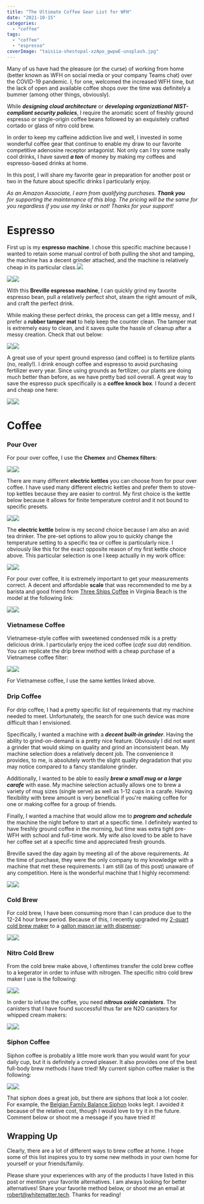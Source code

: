 ```yaml
---
title: "The Ultimate Coffee Gear List for WFH"
date: "2021-10-15"
categories: 
  - "coffee"
tags: 
  - "coffee"
  - "espresso"
coverImage: "taisiia-shestopal-xzApo_gwpwE-unsplash.jpg"
---
```


Many of us have had the pleasure (or the curse) of working from home (better known as WFH on social media or your company Teams chat) over the COVID-19 pandemic. I, for one, welcomed the increased WFH time, but the lack of open and available coffee shops over the time was definitely a bummer (among other things, obviously).

While **_designing cloud architecture_** or **_developing organizational NIST-compliant security policies_**, I require the aromatic scent of freshly ground espresso or single-origin coffee beans followed by an exquisitely crafted cortado or glass of nitro cold brew.

In order to keep my caffeine addiction live and well, I invested in some wonderful coffee gear that continue to enable my draw to our favorite competitive adenosine receptor antagonist. Not only can I try some really cool drinks, I have saved **_a ton_** of money by making my coffees and espresso-based drinks at home.

In this post, I will share my favorite gear in preparation for another post or two in the future about specific drinks I particularly enjoy.

_As an Amazon Associate, I earn from qualifying purchases. **Thank you** for supporting the maintenance of this blog. The pricing will be the same for you regardless if you use my links or not! Thanks for your support!_

# Espresso

First up is my **espresso machine**. I chose this specific machine because I wanted to retain some manual control of both pulling the shot and tamping, the machine has a decent grinder attached, and the machine is relatively cheap in its particular class.[](https://www.amazon.com/Breville-BES870XL-Barista-Express-Espresso/dp/B00CH9QWOU?crid=TKOXQPESA3YS&dchild=1&keywords=breville+barista+express&qid=1634191857&sprefix=breville+barista%2Caps%2C176&sr=8-1&linkCode=li2&tag=whitemattertech-20&linkId=79c88c2a6dfb61500948537d52d9aa46&language=en_US&ref_=as_li_ss_il)![](https://ir-na.amazon-adsystem.com/e/ir?t=whitemattertech-20&language=en_US&l=li2&o=1&a=B00CH9QWOU)

[![](//ws-na.amazon-adsystem.com/widgets/q?_encoding=UTF8&ASIN=B00CH9QWOU&Format=_SL160_&ID=AsinImage&MarketPlace=US&ServiceVersion=20070822&WS=1&tag=whitematter-20&language=en_US)](https://www.amazon.com/Breville-BES870XL-Barista-Express-Espresso/dp/B00CH9QWOU?crid=283CMZDDB33X&dchild=1&keywords=breville+barista+express&qid=1634192884&sprefix=breville+ba%2Caps%2C205&sr=8-1&linkCode=li2&tag=whitematter-20&linkId=5eb6bd59af15e53e4f99d4da3466b903&language=en_US&ref_=as_li_ss_il)![](https://ir-na.amazon-adsystem.com/e/ir?t=whitematter-20&language=en_US&l=li2&o=1&a=B00CH9QWOU) 

With this **Breville espresso machine**, I can quickly grind my favorite espresso bean, pull a relatively perfect shot, steam the right amount of milk, and craft the perfect drink.

While making these perfect drinks, the process can get a little messy, and I prefer a **rubber tamper mat** to help keep the counter clean. The tamper mat is extremely easy to clean, and it saves quite the hassle of cleanup after a messy creation. Check that out below:

[![](//ws-na.amazon-adsystem.com/widgets/q?_encoding=UTF8&ASIN=B07YDCC5MF&Format=_SL160_&ID=AsinImage&MarketPlace=US&ServiceVersion=20070822&WS=1&tag=whitemattertech-20&language=en_US)](https://www.amazon.com/gp/product/B07YDCC5MF?ie=UTF8&psc=1&linkCode=li2&tag=whitemattertech-20&linkId=6ab1f63ca3f53cb26fa11ef40c61b803&language=en_US&ref_=as_li_ss_il)![](https://ir-na.amazon-adsystem.com/e/ir?t=whitemattertech-20&language=en_US&l=li2&o=1&a=B07YDCC5MF) 

A great use of your spent ground espresso (and coffee) is to fertilize plants (no, really!). I drink enough coffee and espresso to avoid purchasing fertilizer every year. Since using grounds as fertilizer, our plants are doing much better than before, as we have pretty bad soil overall. A great way to save the espresso puck specifically is a **coffee knock box**. I found a decent and cheap one here:

[![](//ws-na.amazon-adsystem.com/widgets/q?_encoding=UTF8&ASIN=B083TQ7LPR&Format=_SL160_&ID=AsinImage&MarketPlace=US&ServiceVersion=20070822&WS=1&tag=whitemattertech-20&language=en_US)](https://www.amazon.com/gp/product/B083TQ7LPR?ie=UTF8&psc=1&linkCode=li2&tag=whitemattertech-20&linkId=6ce7373c0c030226ffbbaaf7d6c066dd&language=en_US&ref_=as_li_ss_il)![](https://ir-na.amazon-adsystem.com/e/ir?t=whitemattertech-20&language=en_US&l=li2&o=1&a=B083TQ7LPR) 

# Coffee

### Pour Over

For pour over coffee, I use the **Chemex** and **Chemex filters**:

[![](//ws-na.amazon-adsystem.com/widgets/q?_encoding=UTF8&ASIN=B000I1WP7W&Format=_SL160_&ID=AsinImage&MarketPlace=US&ServiceVersion=20070822&WS=1&tag=whitematter-20&language=en_US)](https://www.amazon.com/Chemex-Classic-Pour-over-Glass-Coffeemaker/dp/B000I1WP7W?dchild=1&keywords=chemex&qid=1634271124&sr=8-2&linkCode=li2&tag=whitematter-20&linkId=066ad83792616f828c5800c5e0b62497&language=en_US&ref_=as_li_ss_il)![](https://ir-na.amazon-adsystem.com/e/ir?t=whitematter-20&language=en_US&l=li2&o=1&a=B000I1WP7W) 

There are many different **electric kettles** you can choose from for pour over coffee. I have used many different electric kettles and prefer them to stove-top kettles because they are easier to control. My first choice is the kettle below because it allows for finite temperature control and it not bound to specific presets.

[![](//ws-na.amazon-adsystem.com/widgets/q?_encoding=UTF8&ASIN=B08GPK551C&Format=_SL160_&ID=AsinImage&MarketPlace=US&ServiceVersion=20070822&WS=1&tag=whitematter-20&language=en_US)](https://www.amazon.com/OVALWARE-Electric-Kettle-Temperature-Control/dp/B08GPK551C?pd_rd_i=B08GPK551C&psc=1&linkCode=li2&tag=whitematter-20&linkId=77372b58fd0bef9bd9bedd1f34b4b9f2&language=en_US&ref_=as_li_ss_il)![](https://ir-na.amazon-adsystem.com/e/ir?t=whitematter-20&language=en_US&l=li2&o=1&a=B08GPK551C) 

The **electric kettle** below is my second choice because I am also an avid tea drinker. The pre-set options to allow you to quickly change the temperature setting to a specific tea or coffee is particularly nice. I obviously like this for the exact opposite reason of my first kettle choice above. This particular selection is one I keep actually in my work office:

[![](//ws-na.amazon-adsystem.com/widgets/q?_encoding=UTF8&ASIN=B07T1CH2HH&Format=_SL160_&ID=AsinImage&MarketPlace=US&ServiceVersion=20070822&WS=1&tag=whitematter-20&language=en_US)](https://www.amazon.com/COSORI-Electric-Gooseneck-Variable-Stainless/dp/B07T1CH2HH?pd_rd_w=8tqTX&pf_rd_p=c64372fa-c41c-422e-990d-9e034f73989b&pf_rd_r=XVYC79C171XQE05BHZDE&pd_rd_r=33ef4466-b3eb-4928-a364-6230af7d1d79&pd_rd_wg=QqF6F&pd_rd_i=B07T1CH2HH&psc=1&linkCode=li2&tag=whitematter-20&linkId=311c9b3580e6dab3b9233c9e8b32c56f&language=en_US&ref_=as_li_ss_il)![](https://ir-na.amazon-adsystem.com/e/ir?t=whitematter-20&language=en_US&l=li2&o=1&a=B07T1CH2HH) 

For pour over coffee, it is extremely important to get your measurements correct. A decent and affordable **scale** that was recommended to me by a barista and good friend from [Three Ships Coffee](https://threeshipscoffee.com/) in Virginia Beach is the model at the following link:

[![](//ws-na.amazon-adsystem.com/widgets/q?_encoding=UTF8&ASIN=B07JG1PXLC&Format=_SL160_&ID=AsinImage&MarketPlace=US&ServiceVersion=20070822&WS=1&tag=whitemattertech-20&language=en_US)](https://www.amazon.com/gp/product/B07JG1PXLC?ie=UTF8&psc=1&linkCode=li2&tag=whitemattertech-20&linkId=829d2a7086f47a3cb7de70401f8a818f&language=en_US&ref_=as_li_ss_il)![](https://ir-na.amazon-adsystem.com/e/ir?t=whitemattertech-20&language=en_US&l=li2&o=1&a=B07JG1PXLC) 

### Vietnamese Coffee

Vietnamese-style coffee with sweetened condensed milk is a pretty delicious drink. I particularly enjoy the iced coffee (_cafe sua da_) rendition. You can replicate the drip brew method with a cheap purchase of a Vietnamese coffee filter:

[![](//ws-na.amazon-adsystem.com/widgets/q?_encoding=UTF8&ASIN=B01953YT1I&Format=_SL160_&ID=AsinImage&MarketPlace=US&ServiceVersion=20070822&WS=1&tag=whitematter-20&language=en_US)](https://www.amazon.com/Vietnamese-Coffee-Filter-known-Maker/dp/B01953YT1I?dchild=1&keywords=vietnamese%2Bcoffee&qid=1634271549&sr=8-6&th=1&linkCode=li2&tag=whitematter-20&linkId=dba0969277547935a041c99fb4012ffd&language=en_US&ref_=as_li_ss_il)![](https://ir-na.amazon-adsystem.com/e/ir?t=whitematter-20&language=en_US&l=li2&o=1&a=B01953YT1I) 

For Vietnamese coffee, I use the same kettles linked above.

### Drip Coffee

For drip coffee, I had a pretty specific list of requirements that my machine needed to meet. Unfortunately, the search for one such device was more difficult than I envisioned.

Specifically, I wanted a machine with a _**decent built-in grinder**_. Having the ability to grind-on-demand is a pretty nice feature. Obviously I did not want a grinder that would skimp on quality and grind an inconsistent bean. My machine selection does a relatively decent job. The convenience it provides, to me, is absolutely worth the slight quality degradation that you may notice compared to a fancy standalone grinder.

Additionally, I wanted to be able to easily _**brew a small mug or a large carafe**_ with ease. My machine selection actually allows one to brew a variety of mug sizes (single serve) as well as 1-12 cups in a carafe. Having flexibility with brew amount is very beneficial if you're making coffee for one or making coffee for a group of friends.

Finally, I wanted a machine that would allow me to **_program and schedule_** the machine the night before to start at a specific time. I definitely wanted to have freshly ground coffee in the morning, but time was extra tight pre-WFH with school and full-time work. My wife also loved to be able to have her coffee set at a specific time and appreciated fresh grounds.

Breville saved the day again by meeting all of the above requirements. At the time of purchase, they were the only company to my knowledge with a machine that met these requirements. I am still (as of this post) unaware of any competition. Here is the wonderful machine that I highly recommend:

[![](//ws-na.amazon-adsystem.com/widgets/q?_encoding=UTF8&ASIN=B00VGGVQCI&Format=_SL160_&ID=AsinImage&MarketPlace=US&ServiceVersion=20070822&WS=1&tag=whitematter-20&language=en_US)](https://www.amazon.com/Breville-BDC650BSS-Control-Brushed-Stainless/dp/B00VGGVQCI?dchild=1&keywords=breville+coffee&qid=1634272165&sr=8-1&linkCode=li2&tag=whitematter-20&linkId=9ff59cb4c3a1542328c7dd621588223f&language=en_US&ref_=as_li_ss_il)![](https://ir-na.amazon-adsystem.com/e/ir?t=whitematter-20&language=en_US&l=li2&o=1&a=B00VGGVQCI) 

### Cold Brew

For cold brew, I have been consuming more than I can produce due to the 12-24 hour brew period. Because of this, I recently upgraded my [2-quart cold brew maker](https://amzn.to/3DOjkaZ) to a [gallon mason jar with dispenser](https://amzn.to/3llTgwU):

[![](//ws-na.amazon-adsystem.com/widgets/q?_encoding=UTF8&ASIN=B08NW7XL6P&Format=_SL160_&ID=AsinImage&MarketPlace=US&ServiceVersion=20070822&WS=1&tag=whitematter-20&language=en_US)](https://www.amazon.com/gp/product/B08NW7XL6P?ie=UTF8&psc=1&linkCode=li2&tag=whitematter-20&linkId=a67971ca2266d69c162745c253d48e11&language=en_US&ref_=as_li_ss_il)![](https://ir-na.amazon-adsystem.com/e/ir?t=whitematter-20&language=en_US&l=li2&o=1&a=B08NW7XL6P) 

### Nitro Cold Brew

From the cold brew make above, I oftentimes transfer the cold brew coffee to a kegerator in order to infuse with nitrogen. The specific nitro cold brew maker I use is the following:

[![](//ws-na.amazon-adsystem.com/widgets/q?_encoding=UTF8&ASIN=B07SB2K1C6&Format=_SL160_&ID=AsinImage&MarketPlace=US&ServiceVersion=20070822&WS=1&tag=whitematter-20&language=en_US)](https://www.amazon.com/Royal-Nitro-Coffee-Maker-System/dp/B07SB2K1C6?dchild=1&keywords=nitro%2Bcold%2Bbrew&qid=1634273492&sr=8-6&th=1&linkCode=li2&tag=whitematter-20&linkId=c42e7e159c0e555de5b750aac3712923&language=en_US&ref_=as_li_ss_il)![](https://ir-na.amazon-adsystem.com/e/ir?t=whitematter-20&language=en_US&l=li2&o=1&a=B07SB2K1C6) 

In order to infuse the coffee, you need _**nitrous oxide canisters**_. The canisters that I have found successful thus far are N2O canisters for whipped cream makers:

[![](//ws-na.amazon-adsystem.com/widgets/q?_encoding=UTF8&ASIN=B009OVU93E&Format=_SL160_&ID=AsinImage&MarketPlace=US&ServiceVersion=20070822&WS=1&tag=whitematter-20&language=en_US)](https://www.amazon.com/gp/product/B009OVU93E?ie=UTF8&psc=1&linkCode=li2&tag=whitematter-20&linkId=3c0759ed733c8e33f294c2a458f2e9b8&language=en_US&ref_=as_li_ss_il)![](https://ir-na.amazon-adsystem.com/e/ir?t=whitematter-20&language=en_US&l=li2&o=1&a=B009OVU93E) 

### Siphon Coffee

Siphon coffee is probably a little more work than you would want for your daily cup, but it is definitely a crowd pleaser. It also provides one of the best full-body brew methods I have tried! My current siphon coffee maker is the following:

[![](//ws-na.amazon-adsystem.com/widgets/q?_encoding=UTF8&ASIN=B000IKLQZK&Format=_SL160_&ID=AsinImage&MarketPlace=US&ServiceVersion=20070822&WS=1&tag=whitematter-20&language=en_US)](https://www.amazon.com/Hario-Technica-5-Cup-Syphon-Coffee/dp/B000IKLQZK?dchild=1&keywords=siphon+coffee&qid=1634272822&sr=8-1&linkCode=li2&tag=whitematter-20&linkId=b35c845bab52bdf29b3db364c0a7cf06&language=en_US&ref_=as_li_ss_il)![](https://ir-na.amazon-adsystem.com/e/ir?t=whitematter-20&language=en_US&l=li2&o=1&a=B000IKLQZK) 

That siphon does a great job, but there are siphons that look a lot cooler. For example, the [Belgian Family Balance Siphon](https://amzn.to/2XcfkRI) looks legit. I avoided it because of the relative cost, though I would love to try it in the future. Comment below or shoot me a message if you have tried it!

## Wrapping Up

Clearly, there are a lot of different ways to brew coffee at home. I hope some of this list inspires you to try some new methods in your own home for yourself or your friends/family.

Please share your experiences with any of the products I have listed in this post or mention your favorite alternatives. I am always looking for better alternatives! Share your favorite method below, or shoot me an email at [robert@whitematter.tech](mailto:robert@whitematter.tech). Thanks for reading!
